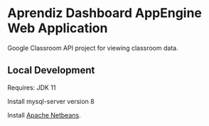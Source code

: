 # Aprendiz Dashboard AppEngine Web Application

Google Classroom API project for viewing classroom data.

## Local Development

Requires: JDK 11

Install mysql-server version 8

Install [Apache Netbeans](https://netbeans.apache.org/).

